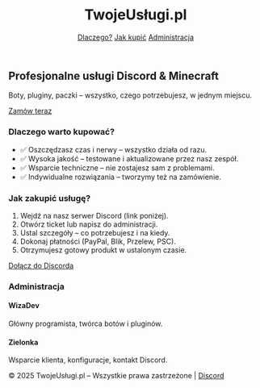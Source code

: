 <!DOCTYPE html>
<html lang="pl">
<head>
  <meta charset="UTF-8" />
  <meta name="viewport" content="width=device-width, initial-scale=1.0" />
  <title>Sklep z usługami Discord & Minecraft</title>
  <script src="https://cdn.tailwindcss.com"></script>
</head>
<body class="bg-gray-950 text-white font-sans">
  <!-- HEADER -->
  <header class="bg-gray-900 p-6 shadow-md">
    <div class="container mx-auto flex justify-between items-center">
      <h1 class="text-2xl font-bold text-blue-400">TwojeUsługi.pl</h1>
      <nav class="space-x-4">
        <a href="#dlaczego" class="hover:text-blue-400">Dlaczego?</a>
        <a href="#zakup" class="hover:text-blue-400">Jak kupić</a>
        <a href="#admin" class="hover:text-blue-400">Administracja</a>
      </nav>
    </div>
  </header>

  <!-- HERO -->
  <section class="text-center py-20 bg-gradient-to-b from-gray-900 to-gray-800">
    <h2 class="text-4xl font-bold mb-4">Profesjonalne usługi Discord & Minecraft</h2>
    <p class="text-gray-300 mb-6">Boty, pluginy, paczki – wszystko, czego potrzebujesz, w jednym miejscu.</p>
    <a href="#zakup" class="bg-blue-500 hover:bg-blue-600 text-white px-6 py-2 rounded-xl transition">Zamów teraz</a>
  </section>

  <!-- DLACZEGO -->
  <section id="dlaczego" class="p-10 max-w-4xl mx-auto">
    <h3 class="text-3xl font-bold mb-6 text-center">Dlaczego warto kupować?</h3>
    <ul class="space-y-4 text-lg">
      <li>✅ Oszczędzasz czas i nerwy – wszystko działa od razu.</li>
      <li>✅ Wysoka jakość – testowane i aktualizowane przez nasz zespół.</li>
      <li>✅ Wsparcie techniczne – nie zostajesz sam z problemami.</li>
      <li>✅ Indywidualne rozwiązania – tworzymy też na zamówienie.</li>
    </ul>
  </section>

  <!-- JAK ZAKUPIĆ -->
  <section id="zakup" class="bg-gray-800 p-10 max-w-4xl mx-auto rounded-xl my-10">
    <h3 class="text-3xl font-bold mb-6 text-center">Jak zakupić usługę?</h3>
    <ol class="list-decimal list-inside text-lg space-y-3">
      <li>Wejdź na nasz serwer Discord (link poniżej).</li>
      <li>Otwórz ticket lub napisz do administracji.</li>
      <li>Ustal szczegóły – co potrzebujesz i na kiedy.</li>
      <li>Dokonaj płatności (PayPal, Blik, Przelew, PSC).</li>
      <li>Otrzymujesz gotowy produkt w ustalonym czasie.</li>
    </ol>
    <div class="text-center mt-6">
      <a href="https://discord.gg/twojlink" target="_blank" class="text-blue-400 underline">Dołącz do Discorda</a>
    </div>
  </section>

  <!-- ADMINISTRACJA -->
  <section id="admin" class="p-10 max-w-4xl mx-auto">
    <h3 class="text-3xl font-bold mb-6 text-center">Administracja</h3>
    <div class="grid grid-cols-1 md:grid-cols-2 gap-6 text-lg">
      <div class="bg-gray-900 p-4 rounded-xl shadow-md">
        <h4 class="text-xl font-bold text-blue-400">WizaDev</h4>
        <p>Główny programista, twórca botów i pluginów.</p>
      </div>
      <div class="bg-gray-900 p-4 rounded-xl shadow-md">
        <h4 class="text-xl font-bold text-blue-400">Zielonka</h4>
        <p>Wsparcie klienta, konfiguracje, kontakt Discord.</p>
      </div>
      <!-- Dodaj więcej administratorów w podobnym stylu -->
    </div>
  </section>

  <!-- FOOTER -->
  <footer class="bg-gray-900 text-center py-6 mt-10 text-gray-500 text-sm">
    &copy; 2025 TwojeUsługi.pl – Wszystkie prawa zastrzeżone | <a href="https://discord.gg/twojlink" class="underline">Discord</a>
  </footer>
</body>
</html>
